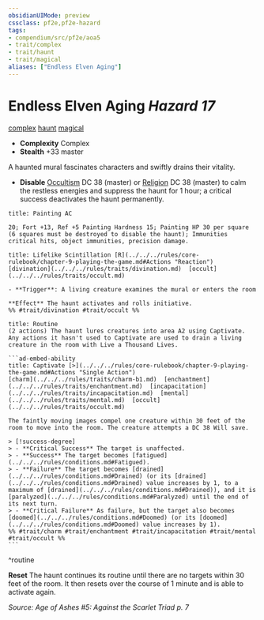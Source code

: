 ```yaml
---
obsidianUIMode: preview
cssclass: pf2e,pf2e-hazard
tags:
- compendium/src/pf2e/aoa5
- trait/complex
- trait/haunt
- trait/magical
aliases: ["Endless Elven Aging"]
---
```

# Endless Elven Aging *Hazard 17*  
[complex](../../../Rules/traits/complex.md)  [haunt](../../../Rules/traits/haunt.md)  [magical](../../../Rules/traits/magical.md)  

- **Complexity** Complex
- **Stealth** +33 master  

A haunted mural fascinates characters and swiftly drains their vitality.

- **Disable** [Occultism](../../skills.md#Occultism) DC 38 (master) or [Religion](../../skills.md#Religion) DC 38 (master) to calm the restless energies and suppress the haunt for 1 hour; a critical success deactivates the haunt permanently.  
     
```ad-embed-ability
title: Painting AC

20; Fort +13, Ref +5 Painting Hardness 15; Painting HP 30 per square (6 squares must be destroyed to disable the haunt); Immunities critical hits, object immunities, precision damage.
```
```ad-embed-ability
title: Lifelike Scintillation [R](../../../rules/core-rulebook/chapter-9-playing-the-game.md#Actions "Reaction")
[divination](../../../rules/traits/divination.md)  [occult](../../../rules/traits/occult.md)  

- **Trigger**: A living creature examines the mural or enters the room

**Effect** The haunt activates and rolls initiative.  
%% #trait/divination #trait/occult %%
```

````ad-pf2-summary
title: Routine
(2 actions) The haunt lures creatures into area A2 using Captivate. Any actions it hasn't used to Captivate are used to drain a living creature in the room with Live a Thousand Lives.

```ad-embed-ability
title: Captivate [>](../../../rules/core-rulebook/chapter-9-playing-the-game.md#Actions "Single Action")
[charm](../../../rules/traits/charm-b1.md)  [enchantment](../../../rules/traits/enchantment.md)  [incapacitation](../../../rules/traits/incapacitation.md)  [mental](../../../rules/traits/mental.md)  [occult](../../../rules/traits/occult.md)  

The faintly moving images compel one creature within 30 feet of the room to move into the room. The creature attempts a DC 38 Will save.

> [!success-degree] 
> - **Critical Success** The target is unaffected.
> - **Success** The target becomes [fatigued](../../../rules/conditions.md#Fatigued).
> - **Failure** The target becomes [drained](../../../rules/conditions.md#Drained) (or its [drained](../../../rules/conditions.md#Drained) value increases by 1, to a maximum of [drained](../../../rules/conditions.md#Drained)), and it is [paralyzed](../../../rules/conditions.md#Paralyzed) until the end of its next turn.
> - **Critical Failure** As failure, but the target also becomes [doomed](../../../rules/conditions.md#Doomed) (or its [doomed](../../../rules/conditions.md#Doomed) value increases by 1).  
%% #trait/charm #trait/enchantment #trait/incapacitation #trait/mental #trait/occult %%
```
````
^routine

**Reset** The haunt continues its routine until there are no targets within 30 feet of the room. It then resets over the course of 1 minute and is able to activate again.  

*Source: Age of Ashes #5: Against the Scarlet Triad p. 7*
